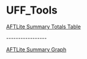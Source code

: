 # UFF_Tools

<a href="https://github.com/Brikane/UFF_Tools/raw/main/LaborSummaryTotals.user.js">AFTLite Summary Totals Table</a>
<p>-----------------</p>
<a href="https://github.com/Brikane/UFF_Tools/raw/main/LaborSummaryTotals%20MultiPulls%20V0_1.user.js">AFTLite Summary Graph</a>

